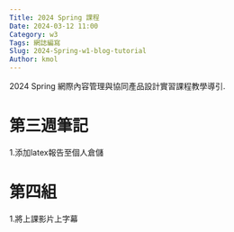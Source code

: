 ```yaml
---
Title: 2024 Spring 課程
Date: 2024-03-12 11:00
Category: w3
Tags: 網誌編寫
Slug: 2024-Spring-w1-blog-tutorial
Author: kmol
---
```


2024 Spring 網際內容管理與協同產品設計實習課程教學導引.

<!-- PELICAN_END_SUMMARY -->
# 第三週筆記

1.添加latex報告至個人倉儲

# 第四組

1.將上課影片上字幕